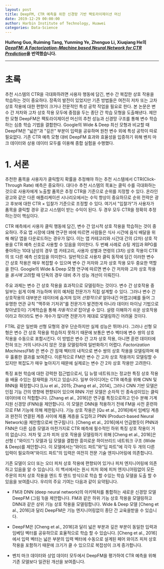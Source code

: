 ```yaml
---
layout: post
title: DeepFM, CTR 예측을 위한 신경망 기반 팩토라이제이션 머신
date: 2019-12-29 00:00:00
author: Harbin Institute of Technology, Huawei
categories: Data-Science
---  
```

  
  
**Huifeng Guo, Ruiming Tang, Yunming Ye, Zhenguo Li, Xiuqiang He의 [*DeepFM: A Factorization-Machine based Neural Network for CTR Prediction*](https://arxiv.org/pdf/1703.04247.pdf)을 번역했습니다.**
  
  
- - -
  
# 초록
  
추천 시스템의 CTR을 극대화하려면 사용자 행동에 담긴, 변수 간 복잡한 상호 작용을 학습하는 것이 중요하다. 장족의 발전이 있었지만 기존 방법들은 여전히 저차 또는 고차 상호 작용에 대한 편향이 크거나 전문적인 특성 공학 작업을 필요로 한다. 본 논문은 변수 간 저차와 고차 상호 작용 모두에 중점을 두는 종단 간 학습 모형을 도출해낸다. 제안한 모형 DeepFM은 팩토라이제이션 머신의 추천 성능과 신경망 구조를 통해 변수 학습하는 심층 학습 기법을 결합한다. Google의 Wide & Deep 최신 모형과 비교할 때 DeepFM은 "넓은"과 "깊은" 부분이 입력을 공유하며 원천 변수 외에 특성 공학이 따로 필요없다. 기존 CTR 예측 모형 대비 DeepFM 효과와 효율성을 입증하기 위해 벤치 마크 데이터와 상용 데이터 모두를 이용해 종합 실험을 수행했다.
  
# 1. 서론
  
추천한 품목을 사용자가 클릭할지 확률을 추정해야 하는 추천 시스템에서 CTR(Click-Through Rate) 예측은 중요하다. 대다수 추천 시스템의 목표는 클릭 수를 극대화하는 것으로 사용자에게 노출할 품목은 추정 CTR을 기준으로 순위를 지정할 수 있다. 온라인 광고와 같은 다른 애플리케이션 시나리오에서는 수익 향상이 중요하므로 순위 전략은 광고 후보에 대한 CTR × 입찰가 기준으로 조정할 수 있다. 여기서 "입찰가"가 사용자가 품목을 클릭할 경우 광고 시스템이 받는 수익이 된다. 두 경우 모두 CTR을 정확히 추정하는것이 핵심이다.
  
CTR 예측에서 사용자 클릭 행동에 담긴, 변수 간 암시적 상호 작용을 학습하는 것이 중요하다. 주요 앱 시장에 대해 연구한 바에 따르면 사람들은 식사 시간에 음식 배달을 위해 해당 앱을 다운로드하는 경우가 많다. 이는 앱 카테고리와 시간대 간의 (2차) 상호 작용을 CTR 예측 신호로 사용할 수 있음을 의미한다. 두 번째 사례로 슈팅 게임과 RPG를 좋아하는 10대 남성의 경우 앱 카테고리, 사용자 성별과 연령의 (3차) 상호 작용이 CTR의 또 다른 예측 신호임을 의미한다. 일반적으로 사용자 클릭 동작에 담긴 이러한 변수 간 상호 작용은 매우 복잡할 수 있으며 변수 간 저차와 고차 상호 작용 모두 중요한 역할을 한다. Google의 Wide & Deep 모형 연구에 따르면 변수 간 저차와 고차 상호 작용을 *동시에* 고려할 때 단독의 경우 대비 추가 성능 개선이 이뤄진다.
  
주요 과제는 변수 간 상호 작용을 효과적으로 모델링하는 것이다. 변수 간 상호작용 중 일부는 쉽게 이해 가능하며 위의 예처럼 전문가가 직접 설계할 수 있다. 그러나 변수 간 상호작용의 대부분은 데이터에 숨겨져 있어 *선험적으로* 알아내긴 어렵고(예를 들어 그 유명한 연관 규칙 "맥주와 기저귀"를 전문가가 발견한게 아니라 데이터 마이닝 기법으로 찾아냈듯이) 기계학습을 통해 *자동적으로* 잡아낼 수 있다. 설령 이해하기 쉬운 상호작용이라고 하더라도 변수 개수가 많다면 전문가가 제대로 모델링하긴 어려울 것이다.
  
FTRL 같은 일반화 선형 모형의 경우 단순하지만 실제 성능은 뛰어나다. 그러나 선형 모형은 변수 간 상호 작용을 학습하지 못하기 때문에 보통은 변수 벡터에 변수 쌍의 상호 작용을 수동으로 포함시킨다. 이 방법은 변수 간 고차 상호 작용, 아니면 훈련 데이터에 전혀 또는 거의 나타나지 않은 것을 모델링하여 일반화하기 어렵다. *Factorization Machines(FM)* 은 변수 간 잠재 벡터의 내적으로 변수 쌍의 상호 작용을 모델링하며 매우 훌륭한 결과를 보여준다. 이론적으로 FM은 변수 간 고차 상호 작용까지 모델링할 수 있지만 복잡도가 매우 높아지기 때문에 실제로는 변수 간 2차 상호 작용만 고려한다.
  
특징 표현 학습에 대한 강력한 접근법으로서, 딥 뉴럴 네트워크는 정교한 특징 상호 작용을 배울 수있는 잠재력을 가지고 있습니다. 일부 아이디어는 CTR 예측을 위해 CNN 및 RNN을 확장합니다 [Liu et al., 2015; Zhang et al., 2014], 그러나 CNN 기반 모델은 인접 기능 간의 영향에 편향되어 있으며 RNN 기반 모델은 순차적 인 종속성이있는 클릭 데이터에 더 적합합니다. [Zhang et al., 2016]은 연구를 특징으로하고 인수 분해 기계 지원 신경망 (FNN)을 제안합니다. 이 모델은 DNN을 적용하기 전에 FM을 사전 훈련하므로 FM 기능에 의해 제한됩니다. 기능 상호 작용은 [Qu et al., 2016]에서 임베딩 계층과 완전히 연결된 계층 사이에 제품 계층을 도입하고 PNN (Product-based Neural Network)을 제안함으로써 연구됩니다. [Cheng et al., 2016]에서 언급했듯이 PNN과 FNN은 다른 심층 모델과 마찬가지로 CTR 예측에 필수적인 하위 특징 상호 작용이 거의 없습니다. 저차 및 고차 피처 상호 작용을 모델링하기 위해 [Cheng et al., 2016]은 선형 ( "와이드") 모델과 딥 모델을 결합한 흥미로운 하이브리드 네트워크 구조 (Wide & Deep)를 제안합니다. 이 모델에서는“와이드 파트”와“딥 파트”에 각각 두 개의 다른 입력이 필요하며“와이드 파트”의 입력은 여전히 전문 기술 엔지니어링에 의존합니다.
  
기존 모델이 오더 또는 오더 피처 상호 작용에 편향되어 있거나 피처 엔지니어링에 의존하고 있음을 알 수 있습니다. 이 백서에서는 원시 피처 외에 피처 엔지니어링없이 모든 주문의 피처 상호 작용을 엔드 투 엔드 방식으로 학습 할 수있는 학습 모델을 도출 할 수 있음을 보여줍니다. 우리의 주요 기여는 다음과 같이 요약됩니다.
  
* FM과 DNN (deep neural network)의 아키텍처를 통합하는 새로운 신경망 모델 DeepFM (그림 1)을 제안합니다. FM과 같은 하위 기능 상호 작용을 모델링하고 DNN과 같은 상위 기능 상호 작용을 모델링합니다. Wide & Deep 모델 [Cheng et al., 2016]과 달리 DeepFM은 기능 엔지니어링없이 종단 간 교육을받을 수 있습니다.
  
* DeepFM은 [Cheng et al., 2016]과 달리 넓은 부분과 깊은 부분이 동일한 입력과 임베딩 벡터를 공유하므로 효율적으로 학습 할 수 있습니다. [Cheng et al., 2016]에서 입력 벡터는 넓은 부분의 입력 벡터에 수동으로 설계된 페어 와이즈 피처 상호 작용을 포함하기 때문에 크기가 클 수 있으므로 복잡성이 크게 증가합니다.

* 벤치 마크 데이터와 상업 데이터 모두에서 DeepFM을 평가하여 CTR 예측을 위해 기존 모델보다 일관된 개선을 보여줍니다.
